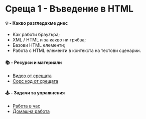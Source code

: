 # Среща 1 - Въведение в HTML

#### 💡 - Какво разгледахме днес
- Как работи браузъра;
- XML / HTML и за какво ни трябва;
- Базови HTML елементи;
- Работа с HTML елементи в контекста на тестови сценарии.

 #### 📚 - Ресурси и материали
- [Видео от срещата](https://www.youtube.com/watch?v=g_1oYa9ih4k&list=PLyZOguednhL7C1GkRRIMZ7P5d6UQ0cT8D&index=25)
- [Сорс код от срещата](./source/)

 #### 🕹️ - Задачи за упражнения
- [Работа в час](./cw/README.md)
- [Домашна работа](./hw/README.md)

